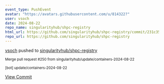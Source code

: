 ```yaml
---
event_type: PushEvent
avatar: "https://avatars.githubusercontent.com/u/814322?"
user: vsoch
date: 2024-08-22
repo_name: singularityhub/shpc-registry
html_url: https://github.com/singularityhub/shpc-registry/commit/231c35467e3194041feebee20d4bd1938a4193cc
repo_url: https://github.com/singularityhub/shpc-registry
---
```


<a href='https://github.com/vsoch' target='_blank'>vsoch</a> pushed to <a href='https://github.com/singularityhub/shpc-registry' target='_blank'>singularityhub/shpc-registry</a>

<small>Merge pull request #250 from singularityhub/update/containers-2024-08-22

[bot] update/containers-2024-08-22</small>

<a href='https://github.com/singularityhub/shpc-registry/commit/231c35467e3194041feebee20d4bd1938a4193cc' target='_blank'>View Commit</a>